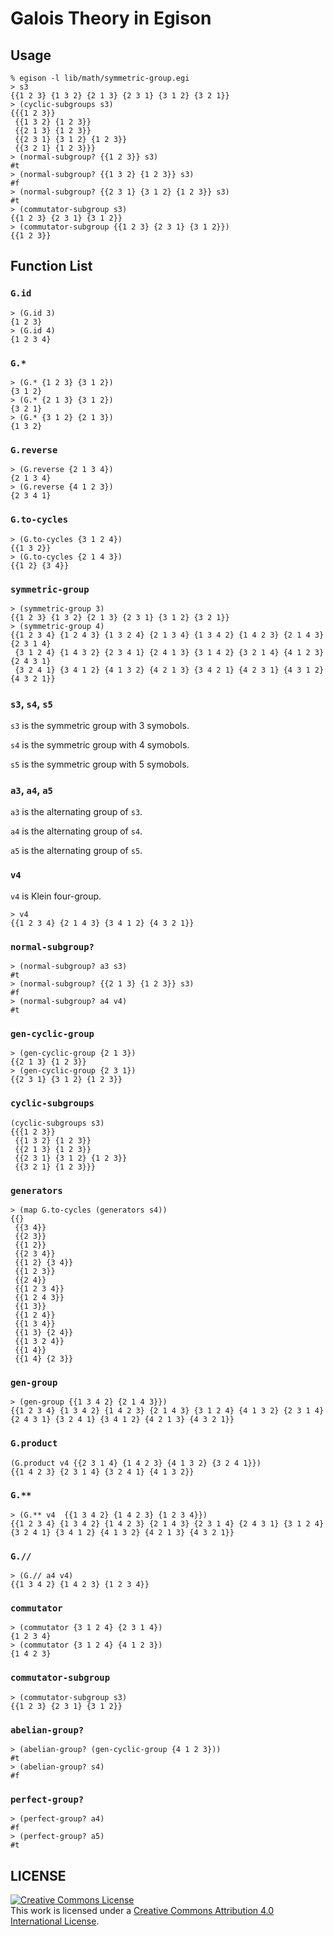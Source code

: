 # Galois Theory in Egison

## Usage

```
% egison -l lib/math/symmetric-group.egi
> s3
{{1 2 3} {1 3 2} {2 1 3} {2 3 1} {3 1 2} {3 2 1}}
> (cyclic-subgroups s3)
{{{1 2 3}}
 {{1 3 2} {1 2 3}}
 {{2 1 3} {1 2 3}}
 {{2 3 1} {3 1 2} {1 2 3}}
 {{3 2 1} {1 2 3}}}
> (normal-subgroup? {{1 2 3}} s3)
#t
> (normal-subgroup? {{1 3 2} {1 2 3}} s3)
#f
> (normal-subgroup? {{2 3 1} {3 1 2} {1 2 3}} s3)
#t
> (commutator-subgroup s3)
{{1 2 3} {2 3 1} {3 1 2}}
> (commutator-subgroup {{1 2 3} {2 3 1} {3 1 2}})
{{1 2 3}}
```

## Function List

### `G.id`

```
> (G.id 3)
{1 2 3}
> (G.id 4)
{1 2 3 4}
```

### `G.*`

```
> (G.* {1 2 3} {3 1 2})
{3 1 2}
> (G.* {2 1 3} {3 1 2})
{3 2 1}
> (G.* {3 1 2} {2 1 3})
{1 3 2}
```

### `G.reverse`

```
> (G.reverse {2 1 3 4})
{2 1 3 4}
> (G.reverse {4 1 2 3})
{2 3 4 1}
```

### `G.to-cycles`

```
> (G.to-cycles {3 1 2 4})
{{1 3 2}}
> (G.to-cycles {2 1 4 3})
{{1 2} {3 4}}
```

### `symmetric-group`

```
> (symmetric-group 3)
{{1 2 3} {1 3 2} {2 1 3} {2 3 1} {3 1 2} {3 2 1}}
> (symmetric-group 4)
{{1 2 3 4} {1 2 4 3} {1 3 2 4} {2 1 3 4} {1 3 4 2} {1 4 2 3} {2 1 4 3} {2 3 1 4}
 {3 1 2 4} {1 4 3 2} {2 3 4 1} {2 4 1 3} {3 1 4 2} {3 2 1 4} {4 1 2 3} {2 4 3 1}
 {3 2 4 1} {3 4 1 2} {4 1 3 2} {4 2 1 3} {3 4 2 1} {4 2 3 1} {4 3 1 2} {4 3 2 1}}
```

### `s3`, `s4`, `s5`

`s3` is the symmetric group with 3 symobols.

`s4` is the symmetric group with 4 symobols.

`s5` is the symmetric group with 5 symobols.

### `a3`, `a4`, `a5`

`a3` is the alternating group of `s3`.

`a4` is the alternating group of `s4`.

`a5` is the alternating group of `s5`.

### `v4`

`v4` is Klein four-group.

```
> v4
{{1 2 3 4} {2 1 4 3} {3 4 1 2} {4 3 2 1}}
```

### `normal-subgroup?`

```
> (normal-subgroup? a3 s3)
#t
> (normal-subgroup? {{2 1 3} {1 2 3}} s3)
#f
> (normal-subgroup? a4 v4)
#t
```

### `gen-cyclic-group`

```
> (gen-cyclic-group {2 1 3})
{{2 1 3} {1 2 3}}
> (gen-cyclic-group {2 3 1})
{{2 3 1} {3 1 2} {1 2 3}}
```

### `cyclic-subgroups`

```
(cyclic-subgroups s3)
{{{1 2 3}}
 {{1 3 2} {1 2 3}}
 {{2 1 3} {1 2 3}}
 {{2 3 1} {3 1 2} {1 2 3}}
 {{3 2 1} {1 2 3}}}
```

### `generators`

```
> (map G.to-cycles (generators s4))
{{}
 {{3 4}}
 {{2 3}}
 {{1 2}}
 {{2 3 4}}
 {{1 2} {3 4}}
 {{1 2 3}}
 {{2 4}}
 {{1 2 3 4}}
 {{1 2 4 3}}
 {{1 3}}
 {{1 2 4}}
 {{1 3 4}}
 {{1 3} {2 4}}
 {{1 3 2 4}}
 {{1 4}}
 {{1 4} {2 3}}
```

### `gen-group`

```
> (gen-group {{1 3 4 2} {2 1 4 3}})
{{1 2 3 4} {1 3 4 2} {1 4 2 3} {2 1 4 3} {3 1 2 4} {4 1 3 2} {2 3 1 4} {2 4 3 1} {3 2 4 1} {3 4 1 2} {4 2 1 3} {4 3 2 1}}
```

### `G.product`

```
(G.product v4 {{2 3 1 4} {1 4 2 3} {4 1 3 2} {3 2 4 1}})
{{1 4 2 3} {2 3 1 4} {3 2 4 1} {4 1 3 2}}
```

### `G.**`

```
> (G.** v4  {{1 3 4 2} {1 4 2 3} {1 2 3 4}})
{{1 2 3 4} {1 3 4 2} {1 4 2 3} {2 1 4 3} {2 3 1 4} {2 4 3 1} {3 1 2 4} {3 2 4 1} {3 4 1 2} {4 1 3 2} {4 2 1 3} {4 3 2 1}}
```

### `G.//`

```
> (G.// a4 v4)
{{1 3 4 2} {1 4 2 3} {1 2 3 4}}
```

### `commutator`

```
> (commutator {3 1 2 4} {2 3 1 4})
{1 2 3 4}
> (commutator {3 1 2 4} {4 1 2 3})
{1 4 2 3}
```

### `commutator-subgroup`

```
> (commutator-subgroup s3)
{{1 2 3} {2 3 1} {3 1 2}}
```

### `abelian-group?`

```
> (abelian-group? (gen-cyclic-group {4 1 2 3}))
#t
> (abelian-group? s4)
#f
```

### `perfect-group?`

```
> (perfect-group? a4)
#f
> (perfect-group? a5)
#t
```

## LICENSE

<a rel="license" href="http://creativecommons.org/licenses/by/4.0/"><img alt="Creative Commons License" style="border-width:0" src="https://i.creativecommons.org/l/by/4.0/88x31.png" /></a><br />This work is licensed under a <a rel="license" href="http://creativecommons.org/licenses/by/4.0/">Creative Commons Attribution 4.0 International License</a>.
